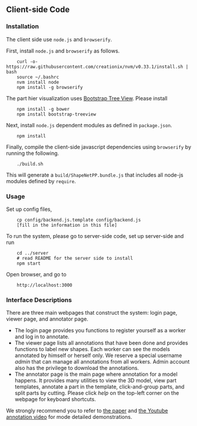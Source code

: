 ## Client-side Code

### Installation

The client side use `node.js` and `browserify`. 

First, install  `node.js` and `browserify` as follows.

        curl -o- https://raw.githubusercontent.com/creationix/nvm/v0.33.1/install.sh | bash
        source ~/.bashrc
        nvm install node
        npm install -g browserify

The part hier visualization uses [Bootstrap Tree View](https://github.com/jonmiles/bootstrap-treeview). Please install

        npm install -g bower
        npm install bootstrap-treeview
        
Next, install `node.js` dependent modules as defined in `package.json`.

        npm install
        
Finally, compile the client-side javascript dependencies using `browserify` by running the following.
        
        ./build.sh
        
This will generate a `build/ShapeNetPP.bundle.js` that includes all node-js modules defined by `require`.


### Usage

Set up config files,

        cp config/backend.js.template config/backend.js
        [fill in the information in this file]

To run the system, please go to server-side code, set up server-side and run 

        cd ../server
        # read README for the server side to install
        npm start
        
Open browser, and go to 
        
        http://localhost:3000


### Interface Descriptions

There are three main webpages that construct the system: login page, viewer page, and annotator page. 

* The login page provides you functions to register yourself as a worker and log in to annotate. 
* The viewer page lists all annotations that have been done and provides functions to label new shapes. Each worker can see the models annotated by himself or herself only. We reserve a special username *admin* that can manage all annotations from all workers. Admin account also has the privilege to download the annotations.
* The annotator page is the main page where annotation for a model happens. It provides many utilities to view the 3D model, view part templates, annotate a part in the template, click-and-group parts, and split parts by cutting. Please click *help* on the top-left corner on the webpage for keyboard shortcuts. 

We strongly recommend you to refer to [the paper](https://arxiv.org/abs/1812.02713) and [the Youtube annotation video](https://youtu.be/7pEuoxmb-MI) for mode detailed demonstrations.

